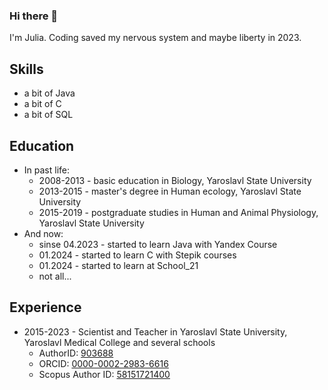 ### Hi there 👋
I'm Julia. Coding saved my nervous system and maybe liberty in 2023.

Skills
----------
* a bit of Java
* a bit of C
* a bit of SQL

Education
----------
* In past life:
  - 2008-2013 - basic education in Biology, Yaroslavl State University
  - 2013-2015 - master's degree in Human ecology, Yaroslavl State University
  - 2015-2019 - postgraduate studies in Human and Animal Physiology, Yaroslavl State University
* And now: 
  - sinse 04.2023 - started to learn Java with Yandex Course
  - 01.2024 - started to learn C with Stepik courses
  - 01.2024 - started to learn at School_21
  - not all...

Experience
----------
* 2015-2023 - Scientist and Teacher in Yaroslavl State University, Yaroslavl Medical College and several schools
   - AuthorID: [903688](https://www.elibrary.ru/author_profile.asp?authorid=903688)
   - ORСID: [0000-0002-2983-6616](https://orcid.org/0000-0002-2983-6616)
   - Scopus Author ID: [58151721400](https://www.scopus.com/authid/detail.uri?authorId=58151721400)
